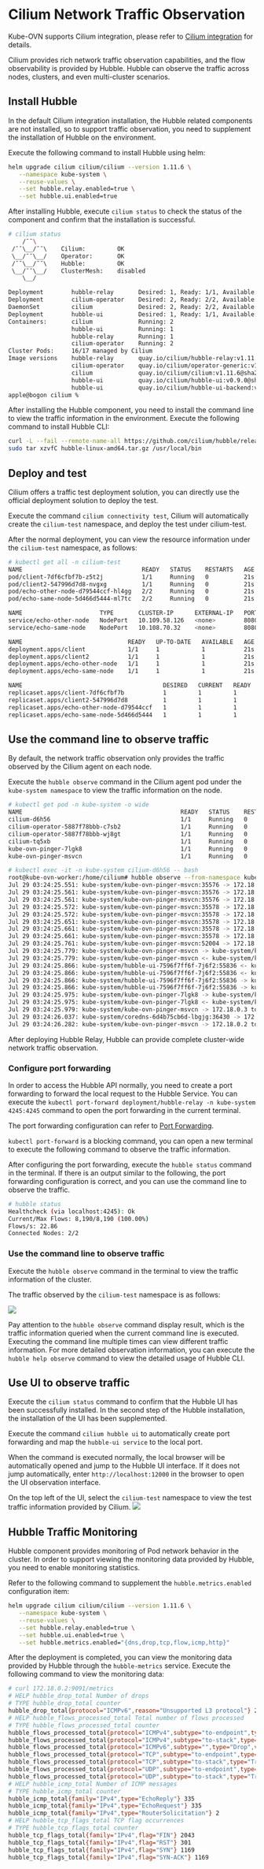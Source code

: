 # Cilium Network Traffic Observation

Kube-OVN supports Cilium integration, please refer to [Cilium integration](with-cilium.md) for details.

Cilium provides rich network traffic observation capabilities, and the flow observability is provided by Hubble. Hubble can observe the traffic across nodes, clusters, and even multi-cluster scenarios.

## Install Hubble

In the default Cilium integration installation, the Hubble related components are not installed, so to support traffic observation, you need to supplement the installation of Hubble on the environment.

Execute the following command to install Hubble using helm:

```bash
helm upgrade cilium cilium/cilium --version 1.11.6 \
   --namespace kube-system \
   --reuse-values \
   --set hubble.relay.enabled=true \
   --set hubble.ui.enabled=true
```

After installing Hubble, execute `cilium status` to check the status of the component and confirm that the installation is successful.

```bash
# cilium status
    /¯¯\
 /¯¯\__/¯¯\    Cilium:         OK
 \__/¯¯\__/    Operator:       OK
 /¯¯\__/¯¯\    Hubble:         OK
 \__/¯¯\__/    ClusterMesh:    disabled
    \__/

Deployment        hubble-relay       Desired: 1, Ready: 1/1, Available: 1/1
Deployment        cilium-operator    Desired: 2, Ready: 2/2, Available: 2/2
DaemonSet         cilium             Desired: 2, Ready: 2/2, Available: 2/2
Deployment        hubble-ui          Desired: 1, Ready: 1/1, Available: 1/1
Containers:       cilium             Running: 2
                  hubble-ui          Running: 1
                  hubble-relay       Running: 1
                  cilium-operator    Running: 2
Cluster Pods:     16/17 managed by Cilium
Image versions    hubble-relay       quay.io/cilium/hubble-relay:v1.11.6@sha256:fd9034a2d04d5b973f1e8ed44f230ea195b89c37955ff32e34e5aa68f3ed675a: 1
                  cilium-operator    quay.io/cilium/operator-generic:v1.11.6@sha256:9f6063c7bcaede801a39315ec7c166309f6a6783e98665f6693939cf1701bc17: 2
                  cilium             quay.io/cilium/cilium:v1.11.6@sha256:f7f93c26739b6641a3fa3d76b1e1605b15989f25d06625260099e01c8243f54c: 2
                  hubble-ui          quay.io/cilium/hubble-ui:v0.9.0@sha256:0ef04e9a29212925da6bdfd0ba5b581765e41a01f1cc30563cef9b30b457fea0: 1
                  hubble-ui          quay.io/cilium/hubble-ui-backend:v0.9.0@sha256:000df6b76719f607a9edefb9af94dfd1811a6f1b6a8a9c537cba90bf12df474b: 1
apple@bogon cilium %
```

After installing the Hubble component, you need to install the command line to view the traffic information in the environment.
Execute the following command to install Hubble CLI:

```bash
curl -L --fail --remote-name-all https://github.com/cilium/hubble/releases/download/v0.10.0/hubble-linux-amd64.tar.gz
sudo tar xzvfC hubble-linux-amd64.tar.gz /usr/local/bin
```

## Deploy and test

Cilium offers a traffic test deployment solution, you can directly use the official deployment solution to deploy the test.

Execute the command `cilium connectivity test`, Cilium will automatically create the `cilium-test` namespace, and deploy the test under cilium-test.

After the normal deployment, you can view the resource information under the `cilium-test` namespace, as follows:

```bash
# kubectl get all -n cilium-test
NAME                                  READY   STATUS    RESTARTS   AGE
pod/client-7df6cfbf7b-z5t2j           1/1     Running   0          21s
pod/client2-547996d7d8-nvgxg          1/1     Running   0          21s
pod/echo-other-node-d79544ccf-hl4gg   2/2     Running   0          21s
pod/echo-same-node-5d466d5444-ml7tc   2/2     Running   0          21s

NAME                      TYPE       CLUSTER-IP      EXTERNAL-IP   PORT(S)          AGE
service/echo-other-node   NodePort   10.109.58.126   <none>        8080:32269/TCP   21s
service/echo-same-node    NodePort   10.108.70.32    <none>        8080:32490/TCP   21s

NAME                              READY   UP-TO-DATE   AVAILABLE   AGE
deployment.apps/client            1/1     1            1           21s
deployment.apps/client2           1/1     1            1           21s
deployment.apps/echo-other-node   1/1     1            1           21s
deployment.apps/echo-same-node    1/1     1            1           21s

NAME                                        DESIRED   CURRENT   READY   AGE
replicaset.apps/client-7df6cfbf7b           1         1         1       21s
replicaset.apps/client2-547996d7d8          1         1         1       21s
replicaset.apps/echo-other-node-d79544ccf   1         1         1       21s
replicaset.apps/echo-same-node-5d466d5444   1         1         1       21s
```

## Use the command line to observe traffic

By default, the network traffic observation only provides the traffic observed by the Cilium agent on each node.

Execute the `hubble observe` command in the Cilium agent pod under the `kube-system namespace` to view the traffic information on the node.

```bash
# kubectl get pod -n kube-system -o wide
NAME                                             READY   STATUS    RESTARTS   AGE     IP           NODE                     NOMINATED NODE   READINESS GATES
cilium-d6h56                                     1/1     Running   0          2d20h   172.18.0.2   kube-ovn-worker          <none>           <none>
cilium-operator-5887f78bbb-c7sb2                 1/1     Running   0          2d20h   172.18.0.2   kube-ovn-worker          <none>           <none>
cilium-operator-5887f78bbb-wj8gt                 1/1     Running   0          2d20h   172.18.0.3   kube-ovn-control-plane   <none>           <none>
cilium-tq5xb                                     1/1     Running   0          2d20h   172.18.0.3   kube-ovn-control-plane   <none>           <none>
kube-ovn-pinger-7lgk8                            1/1     Running   0          21h     10.16.0.19   kube-ovn-control-plane   <none>           <none>
kube-ovn-pinger-msvcn                            1/1     Running   0          21h     10.16.0.18   kube-ovn-worker          <none>           <none>

# kubectl exec -it -n kube-system cilium-d6h56 -- bash
root@kube-ovn-worker:/home/cilium# hubble observe --from-namespace kube-system
Jul 29 03:24:25.551: kube-system/kube-ovn-pinger-msvcn:35576 -> 172.18.0.3:6642 to-stack FORWARDED (TCP Flags: ACK, PSH)
Jul 29 03:24:25.561: kube-system/kube-ovn-pinger-msvcn:35576 -> 172.18.0.3:6642 to-stack FORWARDED (TCP Flags: RST)
Jul 29 03:24:25.561: kube-system/kube-ovn-pinger-msvcn:35576 -> 172.18.0.3:6642 to-stack FORWARDED (TCP Flags: ACK, RST)
Jul 29 03:24:25.572: kube-system/kube-ovn-pinger-msvcn:35578 -> 172.18.0.3:6642 to-stack FORWARDED (TCP Flags: SYN)
Jul 29 03:24:25.572: kube-system/kube-ovn-pinger-msvcn:35578 -> 172.18.0.3:6642 to-stack FORWARDED (TCP Flags: ACK)
Jul 29 03:24:25.651: kube-system/kube-ovn-pinger-msvcn:35578 -> 172.18.0.3:6642 to-stack FORWARDED (TCP Flags: ACK, PSH)
Jul 29 03:24:25.661: kube-system/kube-ovn-pinger-msvcn:35578 -> 172.18.0.3:6642 to-stack FORWARDED (TCP Flags: RST)
Jul 29 03:24:25.661: kube-system/kube-ovn-pinger-msvcn:35578 -> 172.18.0.3:6642 to-stack FORWARDED (TCP Flags: ACK, RST)
Jul 29 03:24:25.761: kube-system/kube-ovn-pinger-msvcn:52004 -> 172.18.0.3:6443 to-stack FORWARDED (TCP Flags: ACK, PSH)
Jul 29 03:24:25.779: kube-system/kube-ovn-pinger-msvcn -> kube-system/kube-ovn-pinger-7lgk8 to-stack FORWARDED (ICMPv4 EchoRequest)
Jul 29 03:24:25.779: kube-system/kube-ovn-pinger-msvcn <- kube-system/kube-ovn-pinger-7lgk8 to-endpoint FORWARDED (ICMPv4 EchoReply)
Jul 29 03:24:25.866: kube-system/hubble-ui-7596f7ff6f-7j6f2:55836 <- kube-system/hubble-relay-959988db5-zc5vv:4245 to-stack FORWARDED (TCP Flags: ACK)
Jul 29 03:24:25.866: kube-system/hubble-ui-7596f7ff6f-7j6f2:55836 <- kube-system/hubble-relay-959988db5-zc5vv:80 to-endpoint FORWARDED (TCP Flags: ACK)
Jul 29 03:24:25.866: kube-system/hubble-ui-7596f7ff6f-7j6f2:55836 -> kube-system/hubble-relay-959988db5-zc5vv:4245 to-stack FORWARDED (TCP Flags: ACK)
Jul 29 03:24:25.866: kube-system/hubble-ui-7596f7ff6f-7j6f2:55836 -> kube-system/hubble-relay-959988db5-zc5vv:4245 to-endpoint FORWARDED (TCP Flags: ACK)
Jul 29 03:24:25.975: kube-system/kube-ovn-pinger-7lgk8 -> kube-system/kube-ovn-pinger-msvcn to-endpoint FORWARDED (ICMPv4 EchoRequest)
Jul 29 03:24:25.975: kube-system/kube-ovn-pinger-7lgk8 <- kube-system/kube-ovn-pinger-msvcn to-stack FORWARDED (ICMPv4 EchoReply)
Jul 29 03:24:25.979: kube-system/kube-ovn-pinger-msvcn -> 172.18.0.3 to-stack FORWARDED (ICMPv4 EchoRequest)
Jul 29 03:24:26.037: kube-system/coredns-6d4b75cb6d-lbgjg:36430 -> 172.18.0.3:6443 to-stack FORWARDED (TCP Flags: ACK)
Jul 29 03:24:26.282: kube-system/kube-ovn-pinger-msvcn -> 172.18.0.2 to-stack FORWARDED (ICMPv4 EchoRequest)
```

After deploying Hubble Relay, Hubble can provide complete cluster-wide network traffic observation.

### Configure port forwarding

In order to access the Hubble API normally, you need to create a port forwarding to forward the local request to the Hubble Service. You can execute the `kubectl port-forward deployment/hubble-relay -n kube-system 4245:4245` command to open the port forwarding in the current terminal.

The port forwarding configuration can refer to [Port Forwarding](https://kubernetes.io/docs/tasks/access-application-cluster/port-forward-access-application-cluster/).

`kubectl port-forward` is a blocking command, you can open a new terminal to execute the following command to observe the traffic information.

After configuring the port forwarding, execute the `hubble status` command in the terminal. If there is an output similar to the following, the port forwarding configuration is correct, and you can use the command line to observe the traffic.

```bash
# hubble status
Healthcheck (via localhost:4245): Ok
Current/Max Flows: 8,190/8,190 (100.00%)
Flows/s: 22.86
Connected Nodes: 2/2
```

### Use the command line to observe traffic

Execute the `hubble observe` command in the terminal to view the traffic information of the cluster.

The traffic observed by the `cilium-test` namespace is as follows:

![](../static/cilium-test-cmd.png)

Pay attention to the `hubble observe` command display result, which is the traffic information queried when the current command line is executed. Executing the command line multiple times can view different traffic information.
For more detailed observation information, you can execute the `hubble help observe` command to view the detailed usage of Hubble CLI.

## Use UI to observe traffic

Execute the `cilium status` command to confirm that the Hubble UI has been successfully installed. In the second step of the Hubble installation, the installation of the UI has been supplemented.

Execute the command `cilium hubble ui` to automatically create port forwarding and map the `hubble-ui service` to the local port.

When the command is executed normally, the local browser will be automatically opened and jump to the Hubble UI interface. If it does not jump automatically, enter `http://localhost:12000` in the browser to open the UI observation interface.

On the top left of the UI, select the `cilium-test` namespace to view the test traffic information provided by Cilium.
![](../static/cilium-test-ui.png)

## Hubble Traffic Monitoring

Hubble component provides monitoring of Pod network behavior in the cluster. In order to support viewing the monitoring data provided by Hubble, you need to enable monitoring statistics.

Refer to the following command to supplement the `hubble.metrics.enabled` configuration item:

```bash
helm upgrade cilium cilium/cilium --version 1.11.6 \
   --namespace kube-system \
   --reuse-values \
   --set hubble.relay.enabled=true \
   --set hubble.ui.enabled=true \
   --set hubble.metrics.enabled="{dns,drop,tcp,flow,icmp,http}"
```

After the deployment is completed, you can view the monitoring data provided by Hubble through the `hubble-metrics` service. Execute the following command to view the monitoring data:

```bash
# curl 172.18.0.2:9091/metrics
# HELP hubble_drop_total Number of drops
# TYPE hubble_drop_total counter
hubble_drop_total{protocol="ICMPv6",reason="Unsupported L3 protocol"} 2
# HELP hubble_flows_processed_total Total number of flows processed
# TYPE hubble_flows_processed_total counter
hubble_flows_processed_total{protocol="ICMPv4",subtype="to-endpoint",type="Trace",verdict="FORWARDED"} 335
hubble_flows_processed_total{protocol="ICMPv4",subtype="to-stack",type="Trace",verdict="FORWARDED"} 335
hubble_flows_processed_total{protocol="ICMPv6",subtype="",type="Drop",verdict="DROPPED"} 2
hubble_flows_processed_total{protocol="TCP",subtype="to-endpoint",type="Trace",verdict="FORWARDED"} 8282
hubble_flows_processed_total{protocol="TCP",subtype="to-stack",type="Trace",verdict="FORWARDED"} 6767
hubble_flows_processed_total{protocol="UDP",subtype="to-endpoint",type="Trace",verdict="FORWARDED"} 1642
hubble_flows_processed_total{protocol="UDP",subtype="to-stack",type="Trace",verdict="FORWARDED"} 1642
# HELP hubble_icmp_total Number of ICMP messages
# TYPE hubble_icmp_total counter
hubble_icmp_total{family="IPv4",type="EchoReply"} 335
hubble_icmp_total{family="IPv4",type="EchoRequest"} 335
hubble_icmp_total{family="IPv4",type="RouterSolicitation"} 2
# HELP hubble_tcp_flags_total TCP flag occurrences
# TYPE hubble_tcp_flags_total counter
hubble_tcp_flags_total{family="IPv4",flag="FIN"} 2043
hubble_tcp_flags_total{family="IPv4",flag="RST"} 301
hubble_tcp_flags_total{family="IPv4",flag="SYN"} 1169
hubble_tcp_flags_total{family="IPv4",flag="SYN-ACK"} 1169
```
